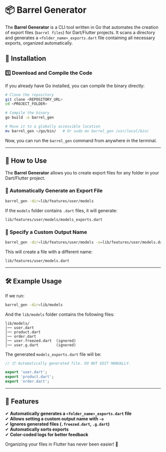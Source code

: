 # 📦 Barrel Generator

The **Barrel Generator** is a CLI tool written in Go that automates the creation of export files (`barrel files`) for Dart/Flutter projects. It scans a directory and generates a `<folder_name>_exports.dart` file containing all necessary exports, organized automatically.

## 🚀 Installation

### 1️⃣ Download and Compile the Code
If you already have Go installed, you can compile the binary directly:
```sh
# Clone the repository
git clone <REPOSITORY_URL>
cd <PROJECT_FOLDER>

# Compile the binary
go build -o barrel_gen

# Move it to a globally accessible location
mv barrel_gen ~/go/bin/   # Or sudo mv barrel_gen /usr/local/bin/
```

Now, you can run the `barrel_gen` command from anywhere in the terminal.

---
## 🎯 How to Use

The **Barrel Generator** allows you to create export files for any folder in your Dart/Flutter project.

### 🔹 Automatically Generate an Export File
```sh
barrel_gen -dir=lib/features/user/models
```
If the `models` folder contains `.dart` files, it will generate:
```
lib/features/user/models/models_exports.dart
```

### 🔹 Specify a Custom Output Name
```sh
barrel_gen -dir=lib/features/user/models -o=lib/features/user/models.dart
```
This will create a file with a different name:
```
lib/features/user/models.dart
```

---
## 🛠 Example Usage
If we run:
```sh
barrel_gen -dir=lib/models
```
And the `lib/models` folder contains the following files:
```
lib/models/
│── user.dart
│── product.dart
│── order.dart
│── user.freezed.dart  (ignored)
│── user.g.dart        (ignored)
```
The generated `models_exports.dart` file will be:
```dart
// 📦 Automatically generated file. DO NOT EDIT MANUALLY.

export 'user.dart';
export 'product.dart';
export 'order.dart';
```

---
## 🎯 Features
✔ **Automatically generates a `<folder_name>_exports.dart` file**  
✔ **Allows setting a custom output name with `-o`**  
✔ **Ignores generated files (`.freezed.dart`, `.g.dart`)**  
✔ **Automatically sorts exports**  
✔ **Color-coded logs for better feedback**  

Organizing your files in Flutter has never been easier! 🚀

